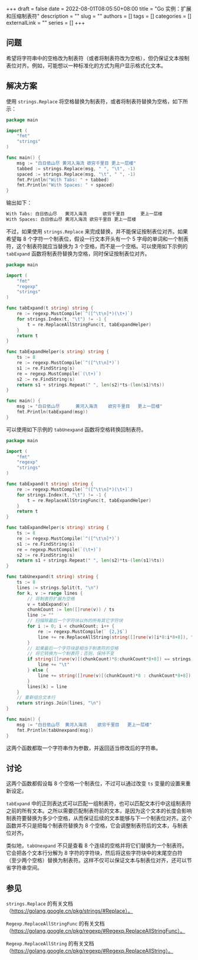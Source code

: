 +++ 
draft = false
date = 2022-08-01T08:05:50+08:00
title = "Go 实例：扩展和压缩制表符"
description = ""
slug = ""
authors = []
tags = []
categories = []
externalLink = ""
series = []
+++

## 问题

希望将字符串中的空格改为制表符（或者将制表符改为空格），但仍保证文本按制表位对齐。例如，可能想以一种标准化的方式为用户显示格式化文本。

## 解决方案

使用 `strings.Replace` 将空格替换为制表符，或者将制表符替换为空格，如下所示：

```go
package main

import (
	"fmt"
	"strings"
)

func main() {
	msg := "白日依山尽 黄河入海流	欲穷千里目 更上一层楼"
	tabbed := strings.Replace(msg, " ", "\t", -1)
	spaced := strings.Replace(msg, "\t", " ", -1)
	fmt.Println("With Tabs: " + tabbed)
	fmt.Println("With Spaces: " + spaced)
}
```

输出如下：

```bash
With Tabs: 白日依山尽   黄河入海流      欲穷千里目      更上一层楼
With Spaces: 白日依山尽 黄河入海流 欲穷千里目 更上一层楼
```

不过，如果使用 `strings.Replace` 来完成替换，并不能保证按制表位对齐。如果希望每 8 个字符一个制表位，假设一行文本开头有一个 5 字母的单词和一个制表符，这个制表符就应当替换为 3 个空格，而不是一个空格。可以使用如下示例的 `tabExpand` 函数将制表符替换为空格，同时保证按制表位对齐。

```go
package main

import (
	"fmt"
	"regexp"
	"strings"
)

func tabExpand(t string) string {
	re := regexp.MustCompile(`^([^\t\n]*)(\t+)`)
	for strings.Index(t, "\t") != -1 {
		t = re.ReplaceAllStringFunc(t, tabExpandHelper)
	}
	return t
}

func tabExpandHelper(s string) string {
	ts := 8
	re := regexp.MustCompile(`^([^\t\n]*)`)
	s1 := re.FindString(s)
	re = regexp.MustCompile(`(\t+)`)
	s2 := re.FindString(s)
	return s1 + strings.Repeat(" ", len(s2)*ts-(len(s1)%ts))
}

func main() {
	msg := "白日依山尽	   黄河入海流	欲穷千里目	更上一层楼"
	fmt.Println(tabExpand(msg))
}
```

可以使用如下示例的 `tabUnexpand` 函数将空格转换回制表符。

```go
package main

import (
	"fmt"
	"regexp"
	"strings"
)

func tabExpand(t string) string {
	re := regexp.MustCompile(`^([^\t\n]*)(\t+)`)
	for strings.Index(t, "\t") != -1 {
		t = re.ReplaceAllStringFunc(t, tabExpandHelper)
	}
	return t
}

func tabExpandHelper(s string) string {
	ts := 8
	re := regexp.MustCompile(`^([^\t\n]*)`)
	s1 := re.FindString(s)
	re = regexp.MustCompile(`(\t+)`)
	s2 := re.FindString(s)
	return s1 + strings.Repeat(" ", len(s2)*ts-(len(s1)%ts))
}

func tabUnexpand(t string) string {
	ts := 8
	lines := strings.Split(t, "\n")
	for k, v := range lines {
		// 将制表符扩展为空格
		v = tabExpand(v)
		chunkCount := len([]rune(v)) / ts
		line := ""
		// 扫描除最后一个字符块以外的所有其它字符块
		for i := 0; i < chunkCount; i++ {
			re := regexp.MustCompile(` {2,}$`)
			line += re.ReplaceAllString(string([]rune(v)[i*8:i*8+8]), "\t")
		}
		// 如果最后一个字符块是相当于制表符的空格
		// 将它转换为一个制表符；否则，保持不变
		if string([]rune(v)[(chunkCount)*8:chunkCount*8+8]) == strings.Repeat(" ", ts) {
			line += "\t"
		} else {
			line += string([]rune(v)[(chunkCount)*8 : chunkCount*8+8])
		}
		lines[k] = line
	}
	// 重新组合文本行
	return strings.Join(lines, "\n")
}

func main() {
	msg := "白日依山尽  黄河入海流	欲穷千里目	更上一层楼"
	fmt.Println(tabUnexpand(msg))
}
```

这两个函数都取一个字符串作为参数，并返回适当修改后的字符串。

## 讨论

这两个函数都假设每 8 个空格一个制表位，不过可以通过改变 `ts` 变量的设置来重新设定。

`tabExpand` 中的正则表达式可以匹配一组制表符，也可以匹配文本行中这组制表符之前的所有文本。之所以需要匹配制表符前的文本，是因为这个文本的长度会影响制表符要替换为多少个空格，从而保证后续的文本能够与下一个制表位对齐。这个函数并不只是把每个制表符替换为 8 个空格，它会调整制表符后的文本，与制表位对齐。

类似地，`tabUnexpand` 不只是查看 8 个连续的空格并将它们替换为一个制表符。它会把各个文本行分解为 8 字符的字符块，然后将这些字符块中的末尾空白符（至少两个空格）替换为制表符。这样不仅可以保证文本与制表位对齐，还可以节省字符串空间。

## 参见

`strings.Replace` 的有关文档（https://golang.google.cn/pkg/strings/#Replace）。

`Regexp.ReplaceAllStringFunc` 的有关文档（https://golang.google.cn/pkg/regexp/#Regexp.ReplaceAllStringFunc）。

`Regexp.ReplaceAllString` 的有关文档（https://golang.google.cn/pkg/regexp/#Regexp.ReplaceAllString）。